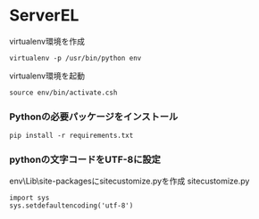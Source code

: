 # ServerEL
virtualenv環境を作成
```
virtualenv -p /usr/bin/python env
```
virtualenv環境を起動
```
source env/bin/activate.csh
```
### Pythonの必要パッケージをインストール
```
pip install -r requirements.txt
```
### pythonの文字コードをUTF-8に設定
env\Lib\site-packagesにsitecustomize.pyを作成
sitecustomize.py
```
import sys
sys.setdefaultencoding('utf-8')
```
